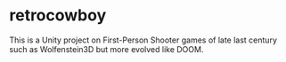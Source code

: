 # retrocowboy
This is a Unity project on First-Person Shooter games of late last century such as Wolfenstein3D but more evolved like DOOM.
